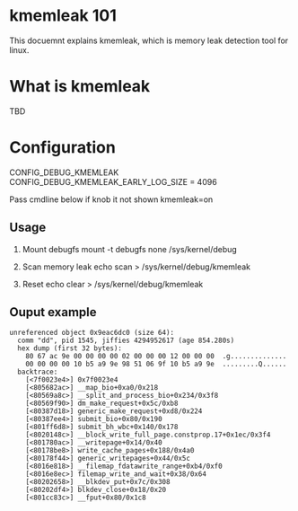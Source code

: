 # kmemleak 101


This docuemnt explains kmemleak, which is memory leak detection tool for linux.

# What is kmemleak
TBD

# Configuration
CONFIG_DEBUG_KMEMLEAK
CONFIG_DEBUG_KMEMLEAK_EARLY_LOG_SIZE  = 4096

Pass cmdline below if knob it not shown
kmemleak=on


## Usage
1. Mount debugfs
mount -t debugfs none /sys/kernel/debug

2. Scan memory leak
echo scan > /sys/kernel/debug/kmemleak

3. Reset
echo clear > /sys/kernel/debug/kmemleak



## Ouput example

```
unreferenced object 0x9eac6dc0 (size 64):
  comm "dd", pid 1545, jiffies 4294952617 (age 854.280s)
  hex dump (first 32 bytes):
    80 67 ac 9e 00 00 00 00 02 00 00 00 12 00 00 00  .g..............
    00 00 00 00 10 b5 a9 9e 98 51 06 9f 10 b5 a9 9e  .........Q......
  backtrace:
    [<7f0023e4>] 0x7f0023e4
    [<805682ac>] __map_bio+0xa0/0x218
    [<80569a8c>] __split_and_process_bio+0x234/0x3f8
    [<80569f90>] dm_make_request+0x5c/0xb8
    [<80387d18>] generic_make_request+0xd8/0x224
    [<80387ee4>] submit_bio+0x80/0x190
    [<801ff6d8>] submit_bh_wbc+0x140/0x178
    [<8020148c>] __block_write_full_page.constprop.17+0x1ec/0x3f4
    [<801780ac>] __writepage+0x14/0x40
    [<80178be8>] write_cache_pages+0x188/0x4a0
    [<80178f44>] generic_writepages+0x44/0x5c
    [<8016e818>] __filemap_fdatawrite_range+0xb4/0xf0
    [<8016e8ec>] filemap_write_and_wait+0x38/0x64
    [<80202658>] __blkdev_put+0x7c/0x308
    [<80202df4>] blkdev_close+0x18/0x20
    [<801cc83c>] __fput+0x80/0x1c8
```

